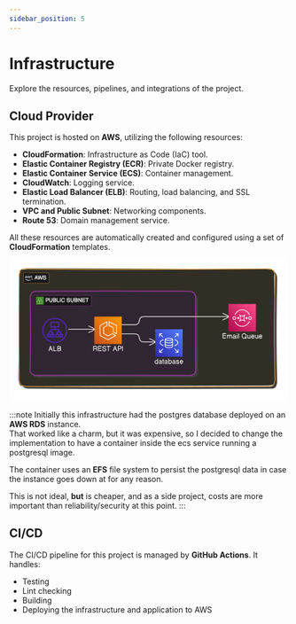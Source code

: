 ```yaml
---
sidebar_position: 5
---
```


# Infrastructure

Explore the resources, pipelines, and integrations of the project.

## Cloud Provider

This project is hosted on **AWS**, utilizing the following resources:

- **CloudFormation**: Infrastructure as Code (IaC) tool.
- **Elastic Container Registry (ECR)**: Private Docker registry.
- **Elastic Container Service (ECS)**: Container management.
- **CloudWatch**: Logging service.
- **Elastic Load Balancer (ELB)**: Routing, load balancing, and SSL termination.
- **VPC and Public Subnet**: Networking components.
- **Route 53**: Domain management service.

All these resources are automatically created and configured using a set of **CloudFormation** templates.

![Infrastructure](./img/rest_api_infra.png)

:::note
Initially this infrastructure had the postgres database deployed on an **AWS RDS** instance.  
That worked like a charm, but it was expensive, so I decided to change the implementation to have 
a container inside the ecs service running a postgresql image.

The container uses an **EFS** file system to persist the postgresql data in case the instance goes down
at for any reason.

This is not ideal, **but** is cheaper, and as a side project, costs are more important than reliability/security at this point.
  :::
## CI/CD

The CI/CD pipeline for this project is managed by **GitHub Actions**. It handles:

- Testing
- Lint checking
- Building
- Deploying the infrastructure and application to AWS